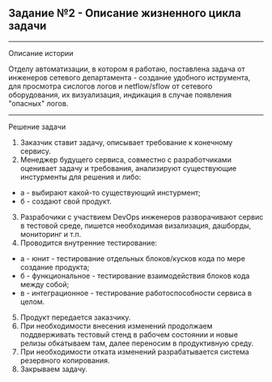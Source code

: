## Задание №2 - Описание жизненного цикла задачи

---
Описание истории

Отделу автоматизации, в котором я работаю, поставлена задача от инженеров сетевого департамента - создание удобного иструмента, для просмотра сислогов логов и netflow/sflow
от сетевого оборудования, их визуализация, индикация в случае появления "опасных" логов.

---
Решение задачи

1. Заказчик ставит задачу, описывает требование к конечному сервису.
2. Менеджер будущего сервиса, совместно с разработчиками оценивает задачу и требования, анализируют существующие инстурменты для решения и либо:
-  а - выбирают какой-то существующий инстурмент;
-  б - создают свой продукт.
3. Разрабочики с участвием DevOps инженеров разворачивают сервис в тестовой среде, пишется необходимая визализация, дашборды, мониторинг и т.п.
4. Проводится внутренние тестирование:
-  а - юнит - тестирование отдельных блоков/кусков кода по мере создание продукта;
-  б - функциональное - тестирование взаимодействия блоков кода между собой;
-  в - интеграционное - тестирование работоспособности сервиса в целом.
5. Продукт передается заказчику.
6. При необходимости внесения изменений продолжаем поддверживать тестовый стенд в рабочем состоянии и новые релизы обкатываем там, далее переносим в продуктивную среду.
7. При необходимости отката изменений разрабатывается система резервного копирования.
7. Закрываем задачу.
